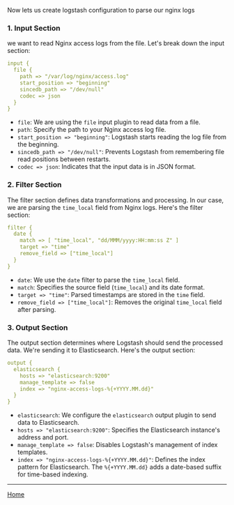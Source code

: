 Now lets us create logstash configuration to parse our nginx logs 

### 1. Input Section

we want to read Nginx access logs from the file. Let's break down the input section:

```yaml
input {
  file {
    path => "/var/log/nginx/access.log"
    start_position => "beginning"
    sincedb_path => "/dev/null"
    codec => json
  }
}
```

- `file`: We are using the `file` input plugin to read data from a file.
- `path`: Specify the path to your Nginx access log file.
- `start_position => "beginning"`: Logstash starts reading the log file from the beginning.
- `sincedb_path => "/dev/null"`: Prevents Logstash from remembering file read positions between restarts.
- `codec => json`: Indicates that the input data is in JSON format.

### 2. Filter Section

The filter section defines data transformations and processing. In our case, we are parsing the `time_local` field from Nginx logs. Here's the filter section:

```yaml
filter {
  date {
    match => [ "time_local", "dd/MMM/yyyy:HH:mm:ss Z" ]
    target => "time"
    remove_field => ["time_local"]
  }
}
```

- `date`: We use the `date` filter to parse the `time_local` field.
- `match`: Specifies the source field (`time_local`) and its date format.
- `target => "time"`: Parsed timestamps are stored in the `time` field.
- `remove_field => ["time_local"]`: Removes the original `time_local` field after parsing.

### 3. Output Section

The output section determines where Logstash should send the processed data. We're sending it to Elasticsearch. Here's the output section:

```yaml
output {
  elasticsearch {
    hosts => "elasticsearch:9200"
    manage_template => false
    index => "nginx-access-logs-%{+YYYY.MM.dd}"
  }
}
```

- `elasticsearch`: We configure the `elasticsearch` output plugin to send data to Elasticsearch.
- `hosts => "elasticsearch:9200"`: Specifies the Elasticsearch instance's address and port.
- `manage_template => false`: Disables Logstash's management of index templates.
- `index => "nginx-access-logs-%{+YYYY.MM.dd}"`: Defines the index pattern for Elasticsearch. The `%{+YYYY.MM.dd}` adds a date-based suffix for time-based indexing.

----

[Home](../README.md)